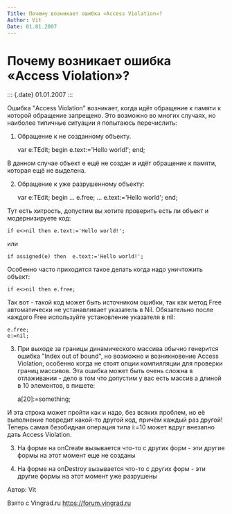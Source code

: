 ```yaml
---
Title: Почему возникает ошибка «Access Violation»?
Author: Vit
Date: 01.01.2007
---
```



Почему возникает ошибка «Access Violation»?
===========================================

::: {.date}
01.01.2007
:::

Ошибка "Access Violation" возникает, когда идёт обращение к памяти к
которой обращение запрещено. Это возможно во многих случаях, но наиболее
типичные ситуации я попытаюсь перечислить:

1) Обращение к не созданному объекту.

    var e:TEdit;
    begin
      e.text:='Hello world!';
    end;

В данном случае объект e ещё не создан и идёт обращение к памяти,
которая ещё не выделена.

2) Обращение к уже разрушенному объекту:

    var e:TEdit;
    begin
      ...
      e.free;
      ...
      e.text:='Hello world';
    end;

Тут есть хитрость, допустим вы хотите проверить есть ли объект и
модернизируете код:

    if e<>nil then e.text:='Hello world!';

или

    if assigned(e) then  e.text:='Hello world!';

Особенно часто приходится такое делать когда надо уничтожить объект:

    if e<>nil then e.free;

Так вот - такой код может быть источником ошибки, так как метод Free
автоматически не устанавливает указатель в Nil. Обязательно после
каждого Free используйте установление указателя в nil:

    e.free;
    e:=nil;

3) При выходе за границы динамического массива обычно генерится ошибка
"Index out of bound", но возможно и возникновение Access Violation,
особенно когда не стоят опции компилляции для проверки границ массивов.
Эта ошибка может быть очень сложна в отлаживании - дело в том что
допустим у вас есть массив а длиной в 10 элементов, в пишете:

    a[20]:=something;

И эта строка может пройти как и надо, без всяких проблем, но её
выполнение повредит какой-то другой код, причём каждый раз другой!
Теперь самая безобидная операция типа i:=10 может вдруг внезапно дать
Access Violation.

3) На форме на onCreate вызывается что-то с других форм - эти другие
формы на этот момент еще не созданы

4) На форме на onDestroy вызывается что-то с других форм - эти другие
формы на этот момент уже разрушены

Автор: Vit

Взято с Vingrad.ru <https://forum.vingrad.ru>
